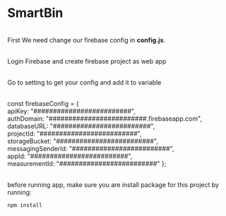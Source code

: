 # SmartBin
<br>First We need change our firebase config in <b>config.js</b>.

<br>Login Firebase and create firebase project as web app

<br>Go to setting to get your config and add it to variable

<br>const firebaseConfig = {
    <br>apiKey: "#########################",
    <br>authDomain: "#########################.firebaseapp.com",
    <br>databaseURL: "#########################",
    <br>projectId: "#########################",
    <br>storageBucket: "#########################",
    <br>messagingSenderId: "#########################",
    <br>appId: "#########################",
    <br>measurementId: "#########################"
};

<br>before running app, make sure you are install package for this project by running:

<code>npm install</code>
